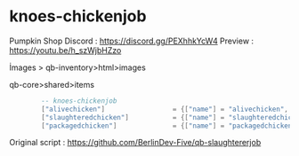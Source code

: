 # knoes-chickenjob

Pumpkin Shop Discord : https://discord.gg/PEXhhkYcW4
Preview : https://youtu.be/h_szWjbHZzo

İmages > qb-inventory>html>images 



qb-core>shared>items
```lua
		-- knoes-chickenjob
		["alivechicken"] 		 		 = {["name"] = "alivechicken", 					["label"] = "Alive Chicken", 			["weight"] = 5000, 		["type"] = "item", 		["image"] = "alivechicken.png", 				["unique"] = false, 	["useable"] = false, 	["shouldClose"] = false,   ["combinable"] = nil,   ["description"] = "Alive Chicken"},
		["slaughteredchicken"] 		     = {["name"] = "slaughteredchicken", 			["label"] = "Slaughtered Chicken", 	    ["weight"] = 5000, 		["type"] = "item", 		["image"] = "slaughteredchicken.png", 			["unique"] = false, 	["useable"] = false, 	["shouldClose"] = false,   ["combinable"] = nil,   ["description"] = "Slaughtered Chicken"},
		["packagedchicken"] 		 	 = {["name"] = "packagedchicken", 				["label"] = "Packaged Chicken", 	["weight"] = 5000, 		["type"] = "item", 		["image"] = "packagedchicken.png", 				["unique"] = false, 	["useable"] = false, 	["shouldClose"] = false,   ["combinable"] = nil,   ["description"] = "Packaged Chicken"},
```
Original script : https://github.com/BerlinDev-Five/qb-slaughtererjob
